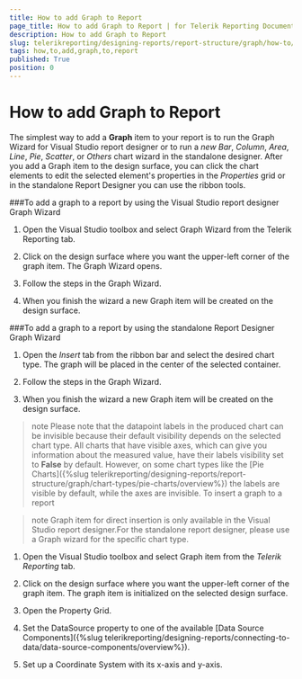 ```yaml
---
title: How to add Graph to Report
page_title: How to add Graph to Report | for Telerik Reporting Documentation
description: How to add Graph to Report
slug: telerikreporting/designing-reports/report-structure/graph/how-to/how-to-add-graph-to-report
tags: how,to,add,graph,to,report
published: True
position: 0
---
```


# How to add Graph to Report



The simplest way to add a __Graph__ item to your report is to run the Graph Wizard for Visual Studio report designer or to run          a *new Bar*, *Column*, *Area*, *Line*,          *Pie*, *Scatter*, or *Others* chart wizard in the standalone designer.          After you add a Graph item to the design surface, you can click the chart elements to edit the selected element's properties in the          *Properties* grid or in the standalone Report Designer you can use the ribbon tools.               

###To add a graph to a report by using the Visual Studio report designer Graph Wizard

1. Open the Visual Studio toolbox and select Graph Wizard from the Telerik Reporting tab.

1. Click on the design surface where you want the upper-left corner of the graph item.               The Graph Wizard opens.             

1. Follow the steps in the Graph Wizard.

1. When you finish the wizard a new Graph item will be created on the design surface. 

###To add a graph to a report by using the standalone Report Designer Graph Wizard

1. Open the *Insert* tab from the ribbon bar and select the desired chart type.             The graph will be placed in the center of the selected container.

1. Follow the steps in the Graph Wizard.

1. When you finish the wizard a new Graph item will be created on the design surface. 

>note Please note that the datapoint labels in the produced chart can be invisible because their default visibility depends on the selected chart type.           All charts that have visible axes, which can give you information about the measured value, have their labels visibility set to            __False__  by default. However, on some chart types like the [Pie Charts]({%slug telerikreporting/designing-reports/report-structure/graph/chart-types/pie-charts/overview%})           the labels are visible by default, while the axes are invisible.
To insert a graph to a report

>note Graph item for direct insertion is only available in the Visual Studio report designer.For the     		standalone report designer, please use a Graph wizard for the specific chart type.


1. Open the Visual Studio toolbox and select Graph item from the *Telerik Reporting* tab.

1. Click on the design surface where you want the upper-left corner of the graph item.    The graph item is initialized on the selected design surface.

1. Open the Property Grid.

1. Set the DataSource property to one of the available [Data Source Components]({%slug telerikreporting/designing-reports/connecting-to-data/data-source-components/overview%}).

1. Set up a Coordinate System with its x-axis and y-axis.
